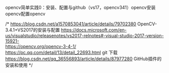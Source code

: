 opencv简单实践0：安装、配置与github（vs17，opencv341）opencv安装opencv配置opencv


/*
https://blog.csdn.net/a1570853041/article/details/79702380  OpenCV-3.4.1+VS2017的安装与配置
https://docs.microsoft.com/en-us/visualstudio/releasenotes/vs2017-relnotes#-visual-studio-2017-version-15921-   
https://opencv.org/opencv-3-4-1/
https://pc.qq.com/detail/13/detail_22693.html   git 下载
https://blog.csdn.net/qq_36556893/article/details/87977280   GitHub插件的安装和使用
*/
